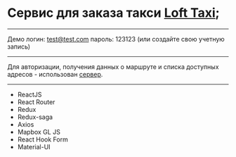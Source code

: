 # Сервис для заказа такси [Loft Taxi](https://loft-taxi-app.herokuapp.com/);
____
Демо логин: test@test.com пароль: 123123 (или создайте свою учетную запись)
____
Для авторизации, получения данных о маршруте и списка доступных адресов - использован [сервер](https://loft-taxi.glitch.me/).
____

- ReactJS
- React Router
- Redux
- Redux-saga
- Axios
- Mapbox GL JS
- React Hook Form
- Material-UI